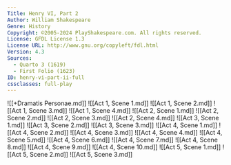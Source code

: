 ```yaml
---
Title: Henry VI, Part 2
Author: William Shakespeare
Genre: History
Copyright: ©2005-2024 PlayShakespeare.com. All rights reserved.
License: GFDL License 1.3
License URL: http://www.gnu.org/copyleft/fdl.html
Version: 4.3
Sources:
  - Quarto 3 (1619)
  - First Folio (1623)
ID: henry-vi-part-ii-full
cssclasses: full-play
---
```


![[+Dramatis Personae.md]]
![[Act 1, Scene 1.md]]
![[Act 1, Scene 2.md]]
![[Act 1, Scene 3.md]]
![[Act 1, Scene 4.md]]
![[Act 2, Scene 1.md]]
![[Act 2, Scene 2.md]]
![[Act 2, Scene 3.md]]
![[Act 2, Scene 4.md]]
![[Act 3, Scene 1.md]]
![[Act 3, Scene 2.md]]
![[Act 3, Scene 3.md]]
![[Act 4, Scene 1.md]]
![[Act 4, Scene 2.md]]
![[Act 4, Scene 3.md]]
![[Act 4, Scene 4.md]]
![[Act 4, Scene 5.md]]
![[Act 4, Scene 6.md]]
![[Act 4, Scene 7.md]]
![[Act 4, Scene 8.md]]
![[Act 4, Scene 9.md]]
![[Act 4, Scene 10.md]]
![[Act 5, Scene 1.md]]
![[Act 5, Scene 2.md]]
![[Act 5, Scene 3.md]]

